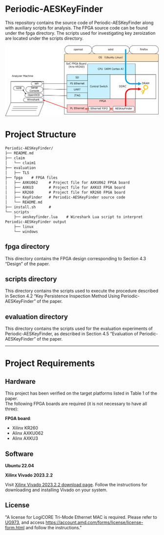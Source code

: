 # Periodic-AESKeyFinder

This repository contains the source code of Periodic-AESKeyFinder along with auxiliary scripts for analysis.
The FPGA source code can be found under the fpga directory.
The scripts used for investigating key zeroization are located under the scripts directory.

![Periodic-AESKeyFinder](images/Periodic-AESKeyFinder.png)


# Project Structure

```plaintext
Periodic-AESKeyFinder/
├── README.md
├── claim
│   └── claim1
├── evaluation
│   ├── TLS
├── fpga    # FPGA files
│   ├── AXKU062     # Project file for AXKU062 FPGA board
│   ├── AXKU3       # Project file for AXKU3 FPGA board
│   ├── KR260       # Project file for KR260 FPGA board
│   ├── KeyFinder   # Periodic-AESKeyFinder source code
│   └── README.md
├── install.sh      # 
└── scripts 
    ├── aeskeyfinder.lua    # Wireshark Lua script to interpret Periodic-AESKeyFinder output
    ├── linux
    └── windows
```



## fpga directory
<!--
論文のセクション4.3 「Design」に対応するFPGAの設計を格納しています。
-->
This directory contains the FPGA design corresponding to Section 4.3 “Design” of the paper.

## scripts directory
<!--
論文のセクション4.2 「Key Persistence Inspection Method Using Periodic-AESKeyFinder」で説明した手順を実行するときに使用したスクリプトを格納しています。
-->
This directory contains the scripts used to execute the procedure described in Section 4.2 “Key Persistence Inspection Method Using Periodic-AESKeyFinder” of the paper.

## evaluation directory
<!--
論文のセクション4.5 「Evaluation of Periodic-AESKeyFinder」で行ったPeriodic-AESKeyFinderの評価実験に用いたスクリプトを格納しています。
-->
This directory contains the scripts used for the evaluation experiments of Periodic-AESKeyFinder, as described in Section 4.5 “Evaluation of Periodic-AESKeyFinder” of the paper.

---


# Project Requirements

## Hardware
<!--
このプロジェクトは論文の表1で示したTarget Platformで動作を確認しています。
下記のFPGAボード（3つ全て揃える必要はありません）が必要です。
-->
This project has been verified on the target platforms listed in Table 1 of the paper.  
The following FPGA boards are required (it is not necessary to have all three):

**FPGA board**: 
- Xilinx KR260 
- Alinx AXKU062 
- Alinx AXKU3

## Software
**Ubuntu 22.04**

**Xilinx Vivado 2023.2.2**

Visit [Xilinx Vivado 2023.2.2 download page](https://www.xilinx.com/support/download/index.html/content/xilinx/en/downloadNav/vivado-design-tools/archive.html).
Follow the instructions for downloading and installing Vivado on your system.



## License
"A license for LogiCORE Tri-Mode Ethernet MAC is required. Please refer to [UG973](https://docs.amd.com/r/en-US/ug973-vivado-release-notes-install-license/Release-Notes), and access https://account.amd.com/forms/license/license-form.html
 and follow the instructions."

